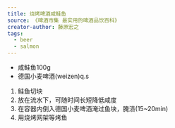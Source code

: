 ```yaml
---
title: 烧烤啤酒咸鲑鱼
source: 《啤酒市集 最实用的啤酒品饮百科》
creator-author: 藤原宏之
tags:
  - beer
  - salmon
---
```


- 咸鲑鱼100g
- 德国小麦啤酒(weizen)q.s

1. 鲑鱼切块
2. 放在流水下，可随时间长短降低咸度
3. 在容器内倒入德国小麦啤酒淹过鱼块，腌渍(15~20min)
4. 用烧烤网架等烤鱼